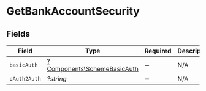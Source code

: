 # GetBankAccountSecurity


## Fields

| Field                                                                     | Type                                                                      | Required                                                                  | Description                                                               |
| ------------------------------------------------------------------------- | ------------------------------------------------------------------------- | ------------------------------------------------------------------------- | ------------------------------------------------------------------------- |
| `basicAuth`                                                               | [?Components\SchemeBasicAuth](../../Models/Components/SchemeBasicAuth.md) | :heavy_minus_sign:                                                        | N/A                                                                       |
| `oAuth2Auth`                                                              | *?string*                                                                 | :heavy_minus_sign:                                                        | N/A                                                                       |